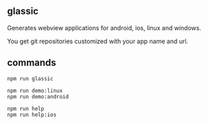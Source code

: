 glassic
-------

Generates webview applications for android, ios, linux and windows.

You get git repositories customized with your app name and url.

commands
--------

    npm run glassic

    npm run demo:linux
    npm run demo:android

    npm run help
    npm run help:ios
